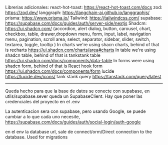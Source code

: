Librerias adicionales:
react-hot-toast: https://react-hot-toast.com/docs
zod: https://zod.dev/
langgraph: https://langchain-ai.github.io/langgraphjs/
prisma: https://www.prisma.io/
Tailwind: https://tailwindcss.com/
supabase: https://supabase.com/docs/guides/auth/server-side/nextjs
Shadcm: https://ui.shadcn.com/ (accordion, alert dialog, button, carousel, chart, checkbox, table, drawer,dropdown menu, form, input, label,  navigation menu, pagination, scroll area, select, separator, sidebar, slider, switch, textarea, toggle, tooltip )
In charts we're using shacn charts, behind of that is recharts https://ui.shadcn.com/charts/area#charts
In table we're using shadcn table, behind of that is tankstank table  https://ui.shadcn.com/docs/components/data-table
In forms were using shadcn form, behind of that is React hook form https://ui.shadcn.com/docs/components/form
lucide https://lucide.dev/icons/
tank stank query https://tanstack.com/query/latest 

---

Queda hecho para que la base de datos se conecte con supabase, en utils/supabase.sever queda un SupabaseClient. Hay que poner las credenciales del proyecto en el .env

La autenticacion sera con supabase, pero usando Google, se puede cambiar a lo que cada uno necesite, https://supabase.com/docs/guides/auth/social-login/auth-google

en el env la database url, sale de connect/orm/Direct connection to the database. Used for migrations

